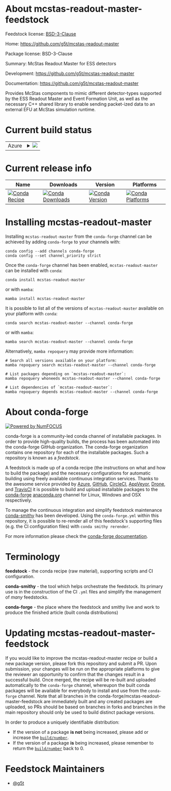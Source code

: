 About mcstas-readout-master-feedstock
=====================================

Feedstock license: [BSD-3-Clause](https://github.com/conda-forge/mcstas-readout-master-feedstock/blob/main/LICENSE.txt)

Home: https://github.com/g5t/mcstas-readout-master

Package license: BSD-3-Clause

Summary: McStas Readout Master for ESS detectors

Development: https://github.com/g5t/mcstas-readout-master

Documentation: https://github.com/g5t/mcstas-readout-master

Provides McStas components to mimic different detector-types supported
by the ESS Readout Master and Event Formation Unit, as well as the
necessary C++ shared library to enable sending packet-ized data to
an external EFU at McStas simulation runtime.


Current build status
====================


<table>
    
  <tr>
    <td>Azure</td>
    <td>
      <details>
        <summary>
          <a href="https://dev.azure.com/conda-forge/feedstock-builds/_build/latest?definitionId=24965&branchName=main">
            <img src="https://dev.azure.com/conda-forge/feedstock-builds/_apis/build/status/mcstas-readout-master-feedstock?branchName=main">
          </a>
        </summary>
        <table>
          <thead><tr><th>Variant</th><th>Status</th></tr></thead>
          <tbody><tr>
              <td>linux_64</td>
              <td>
                <a href="https://dev.azure.com/conda-forge/feedstock-builds/_build/latest?definitionId=24965&branchName=main">
                  <img src="https://dev.azure.com/conda-forge/feedstock-builds/_apis/build/status/mcstas-readout-master-feedstock?branchName=main&jobName=linux&configuration=linux%20linux_64_" alt="variant">
                </a>
              </td>
            </tr><tr>
              <td>osx_64</td>
              <td>
                <a href="https://dev.azure.com/conda-forge/feedstock-builds/_build/latest?definitionId=24965&branchName=main">
                  <img src="https://dev.azure.com/conda-forge/feedstock-builds/_apis/build/status/mcstas-readout-master-feedstock?branchName=main&jobName=osx&configuration=osx%20osx_64_" alt="variant">
                </a>
              </td>
            </tr><tr>
              <td>win_64</td>
              <td>
                <a href="https://dev.azure.com/conda-forge/feedstock-builds/_build/latest?definitionId=24965&branchName=main">
                  <img src="https://dev.azure.com/conda-forge/feedstock-builds/_apis/build/status/mcstas-readout-master-feedstock?branchName=main&jobName=win&configuration=win%20win_64_" alt="variant">
                </a>
              </td>
            </tr>
          </tbody>
        </table>
      </details>
    </td>
  </tr>
</table>

Current release info
====================

| Name | Downloads | Version | Platforms |
| --- | --- | --- | --- |
| [![Conda Recipe](https://img.shields.io/badge/recipe-mcstas--readout--master-green.svg)](https://anaconda.org/conda-forge/mcstas-readout-master) | [![Conda Downloads](https://img.shields.io/conda/dn/conda-forge/mcstas-readout-master.svg)](https://anaconda.org/conda-forge/mcstas-readout-master) | [![Conda Version](https://img.shields.io/conda/vn/conda-forge/mcstas-readout-master.svg)](https://anaconda.org/conda-forge/mcstas-readout-master) | [![Conda Platforms](https://img.shields.io/conda/pn/conda-forge/mcstas-readout-master.svg)](https://anaconda.org/conda-forge/mcstas-readout-master) |

Installing mcstas-readout-master
================================

Installing `mcstas-readout-master` from the `conda-forge` channel can be achieved by adding `conda-forge` to your channels with:

```
conda config --add channels conda-forge
conda config --set channel_priority strict
```

Once the `conda-forge` channel has been enabled, `mcstas-readout-master` can be installed with `conda`:

```
conda install mcstas-readout-master
```

or with `mamba`:

```
mamba install mcstas-readout-master
```

It is possible to list all of the versions of `mcstas-readout-master` available on your platform with `conda`:

```
conda search mcstas-readout-master --channel conda-forge
```

or with `mamba`:

```
mamba search mcstas-readout-master --channel conda-forge
```

Alternatively, `mamba repoquery` may provide more information:

```
# Search all versions available on your platform:
mamba repoquery search mcstas-readout-master --channel conda-forge

# List packages depending on `mcstas-readout-master`:
mamba repoquery whoneeds mcstas-readout-master --channel conda-forge

# List dependencies of `mcstas-readout-master`:
mamba repoquery depends mcstas-readout-master --channel conda-forge
```


About conda-forge
=================

[![Powered by
NumFOCUS](https://img.shields.io/badge/powered%20by-NumFOCUS-orange.svg?style=flat&colorA=E1523D&colorB=007D8A)](https://numfocus.org)

conda-forge is a community-led conda channel of installable packages.
In order to provide high-quality builds, the process has been automated into the
conda-forge GitHub organization. The conda-forge organization contains one repository
for each of the installable packages. Such a repository is known as a *feedstock*.

A feedstock is made up of a conda recipe (the instructions on what and how to build
the package) and the necessary configurations for automatic building using freely
available continuous integration services. Thanks to the awesome service provided by
[Azure](https://azure.microsoft.com/en-us/services/devops/), [GitHub](https://github.com/),
[CircleCI](https://circleci.com/), [AppVeyor](https://www.appveyor.com/),
[Drone](https://cloud.drone.io/welcome), and [TravisCI](https://travis-ci.com/)
it is possible to build and upload installable packages to the
[conda-forge](https://anaconda.org/conda-forge) [anaconda.org](https://anaconda.org/)
channel for Linux, Windows and OSX respectively.

To manage the continuous integration and simplify feedstock maintenance
[conda-smithy](https://github.com/conda-forge/conda-smithy) has been developed.
Using the ``conda-forge.yml`` within this repository, it is possible to re-render all of
this feedstock's supporting files (e.g. the CI configuration files) with ``conda smithy rerender``.

For more information please check the [conda-forge documentation](https://conda-forge.org/docs/).

Terminology
===========

**feedstock** - the conda recipe (raw material), supporting scripts and CI configuration.

**conda-smithy** - the tool which helps orchestrate the feedstock.
                   Its primary use is in the construction of the CI ``.yml`` files
                   and simplify the management of *many* feedstocks.

**conda-forge** - the place where the feedstock and smithy live and work to
                  produce the finished article (built conda distributions)


Updating mcstas-readout-master-feedstock
========================================

If you would like to improve the mcstas-readout-master recipe or build a new
package version, please fork this repository and submit a PR. Upon submission,
your changes will be run on the appropriate platforms to give the reviewer an
opportunity to confirm that the changes result in a successful build. Once
merged, the recipe will be re-built and uploaded automatically to the
`conda-forge` channel, whereupon the built conda packages will be available for
everybody to install and use from the `conda-forge` channel.
Note that all branches in the conda-forge/mcstas-readout-master-feedstock are
immediately built and any created packages are uploaded, so PRs should be based
on branches in forks and branches in the main repository should only be used to
build distinct package versions.

In order to produce a uniquely identifiable distribution:
 * If the version of a package **is not** being increased, please add or increase
   the [``build/number``](https://docs.conda.io/projects/conda-build/en/latest/resources/define-metadata.html#build-number-and-string).
 * If the version of a package **is** being increased, please remember to return
   the [``build/number``](https://docs.conda.io/projects/conda-build/en/latest/resources/define-metadata.html#build-number-and-string)
   back to 0.

Feedstock Maintainers
=====================

* [@g5t](https://github.com/g5t/)

